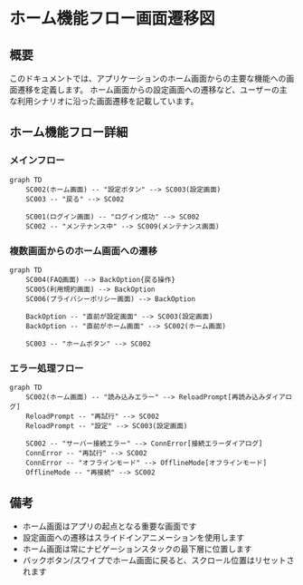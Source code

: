 <!--
このドキュメントは機能別画面遷移図のテンプレートです。

【使い方】
- このテンプレートを基に、特定機能（ここではホーム機能）の画面遷移図を作成してください。
- 機能に関連する全ての画面とその遷移関係、条件を明確に記載してください。
- 必要に応じて図表や説明を追加し、開発者・デザイナー間での認識を統一してください。
- Mermaid記法を使用した図表の作成を推奨します。
- 機能内のサブカテゴリ（例：メインフロー、エラー処理フローなど）ごとに整理してください。
- 同じ画面への遷移でも条件が異なる場合は、それぞれ別々に記載してください。
- 重複や表記揺れがないように注意してください。
- 画面名・遷移条件の記述は簡潔かつ明確にしてください。
- 画面名や用語は「用語集ドキュメント」、画面IDや詳細情報は「画面一覧表ドキュメント」を参照し、整合性を保ってください。
- メイン画面遷移図との整合性も確認してください。

【構成要素】
- 機能概要：この機能の目的と主な画面構成
- 詳細フロー：サブカテゴリごとの画面遷移図
- 備考：この機能特有の注意点や補足情報

【表記ルール】
- 画面IDはSCから始まる連番（例：SC001、SC002）で統一し、メイン画面遷移図と整合させてください
- 画面名は日本語（例：ホーム画面）を基本としてください
- 遷移条件は「"条件"」のように引用符で囲んで記載してください
- サブグラフを使用する場合は関連する画面でグループ化してください
- 全てのIDと名称は「画面一覧表ドキュメント」に準拠してください
- 用語の表記は「用語集ドキュメント」に準拠し、表記揺れを防止してください
-->

# ホーム機能フロー画面遷移図

## 概要

<!--
このドキュメントでは、アプリケーションのホーム画面を起点とした主要機能への画面遷移を詳細に記載します。
ホーム画面からアクセスできる機能や、関連する画面遷移のフローを定義します。
メインの[画面遷移図](./screen_flow.md)の一部として参照されます。
-->

このドキュメントでは、アプリケーションのホーム画面からの主要な機能への画面遷移を定義します。
ホーム画面からの設定画面への遷移など、ユーザーの主な利用シナリオに沿った画面遷移を記載しています。

## ホーム機能フロー詳細

<!--
ホーム機能フロー詳細セクションでは、ホーム画面を中心とした機能全体を複数のサブフローに分けて詳細に記載します。
- メインフロー、複数画面からのホーム画面への遷移、エラー処理フローなど、関連するフローを整理して記載してください
- 各フローは独立したMermaidチャートで表現し、関連性がある場合は説明文で補足してください
- 画面IDと画面名を一貫して使用し、遷移条件を明確に記載してください
- 複雑な条件分岐がある場合は、図中に判断ロジックを含めてください
- ホーム機能に関わる全ての画面と遷移を漏れなく記載してください
-->

### メインフロー

<!--
メインフローでは、ホーム画面を中心とした基本的な画面遷移を記載します。
- ホーム画面からアクセス可能な主要な機能画面への遷移を記載してください
- ログイン画面からホーム画面への遷移など、他の機能からホーム画面への基本的な遷移も記載してください
- メンテナンスなどの特殊状態への遷移も記載してください
- ホーム画面内の主要な操作（タブ切り替えなど）がある場合は記載してください
-->

```mermaid
graph TD
    SC002(ホーム画面) -- "設定ボタン" --> SC003(設定画面)
    SC003 -- "戻る" --> SC002
    
    SC001(ログイン画面) -- "ログイン成功" --> SC002
    SC002 -- "メンテナンス中" --> SC009(メンテナンス画面)
```

### 複数画面からのホーム画面への遷移

<!--
複数画面からのホーム画面への遷移セクションでは、様々な画面からホーム画面に戻るパターンを記載します。
- 「戻る」操作でホーム画面に遷移する条件と遷移先を明確にしてください
- ホームボタンなど、専用UIからの遷移も記載してください
- 画面履歴に応じた条件分岐がある場合は図解してください
- 画面間のナビゲーション階層を理解できるよう記載してください
-->

```mermaid
graph TD
    SC004(FAQ画面) --> BackOption{戻る操作}
    SC005(利用規約画面) --> BackOption
    SC006(プライバシーポリシー画面) --> BackOption
    
    BackOption -- "直前が設定画面" --> SC003(設定画面)
    BackOption -- "直前がホーム画面" --> SC002(ホーム画面)
    
    SC003 -- "ホームボタン" --> SC002
```

### エラー処理フロー

<!--
エラー処理フローセクションでは、ホーム画面周辺で発生する各種エラーの処理フローを記載します。
- 読み込みエラー、通信エラーなどの処理を記載してください
- 各エラーからの回復パスとユーザーへの通知方法を記載してください
- オフラインモードなど、エラー発生時の代替フローも記載してください
- ユーザーが取れるアクションとその結果を明確にしてください
-->

```mermaid
graph TD
    SC002(ホーム画面) -- "読み込みエラー" --> ReloadPrompt[再読み込みダイアログ]
    ReloadPrompt -- "再試行" --> SC002
    ReloadPrompt -- "設定" --> SC003(設定画面)
    
    SC002 -- "サーバー接続エラー" --> ConnError[接続エラーダイアログ]
    ConnError -- "再試行" --> SC002
    ConnError -- "オフラインモード" --> OfflineMode[オフラインモード]
    OfflineMode -- "再接続" --> SC002
```

## 備考

<!--
備考セクションでは、ホーム機能に関する補足情報や注意点を記載します。
- ホーム画面に関する特殊な動作や制約事項を記載してください
- アニメーションやトランジションに関する詳細を記載してください
- ナビゲーションスタックの扱いやスクロール位置の保持など、UIの挙動に関する詳細も記載してください
- バックエンドAPIとの連携ポイントや依存関係も記載してください
- パフォーマンス最適化のための特別な考慮事項があれば記載してください
-->

- ホーム画面はアプリの起点となる重要な画面です
- 設定画面への遷移はスライドインアニメーションを使用します
- ホーム画面は常にナビゲーションスタックの最下層に位置します
- バックボタン/スワイプでホーム画面に戻ると、スクロール位置はリセットされます

